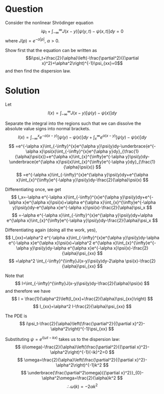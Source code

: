 	
# Question
	
Consider the nonlinear Shr&ouml;dinger equation $$i\psi_t+\int_{-\infty}^{\infty}J(x-y)\left[\psi(y,t)-\psi(x,t)\right]dy=0$$ where $J(p)=e^{-\alpha|p|},~\alpha>0$.

Show first that the equation can be written as $$i\psi_t+\frac{2}{\alpha}\left(-\frac{\partial^2}{{\partial x}^2}+\alpha^2\right)^{-1}\psi_{xx}=0$$ and then find the dispersion law.
	
# Solution
Let
$$
    I(x)=\int_{-\infty}^{\infty} J(x-y)\left[\psi(y)-\psi(x)\right]dy
$$

Separate the integral into the regions such that we can dissolve the absolute value signs into normal brackets.
$$
    I(x)=\int_{-\infty}^{x} e^{-\alpha(x-y)}\left[\psi(y)-\psi(x)\right]dy+\int_{x}^{\infty} e^{\alpha(x-y)}\left[\psi(y)-\psi(x)\right]dy    
$$
$$
    =e^{-\alpha x}\int_{-\infty}^{x}e^{\alpha y}\psi(y)dy-\underbrace{e^{-\alpha x}\psi(x)\int_{-\infty}^{x}e^{\alpha y}dy}_{\frac{1}{\alpha}\psi(x)}+e^{\alpha x}\int_{x}^{\infty}e^{-\alpha y}\psi(y)dy-\underbrace{e^{\alpha x}\psi(x)\int_{x}^{\infty}e^{-\alpha y}dy}_{\frac{1}{\alpha}\psi(x)}
$$
$$
    =e^{-\alpha x}\int_{-\infty}^{x}e^{\alpha y}\psi(y)dy+e^{\alpha x}\int_{x}^{\infty}e^{-\alpha y}\psi(y)dy-\frac{2}{\alpha}\psi(x)
$$

Differentiating once, we get
$$
    I_x=-\alpha e^{-\alpha x}\int_{-\infty}^{x}e^{\alpha y}\psi(y)dy+e^{-\alpha x}e^{\alpha x}\psi(x)+\alpha e^{\alpha x}\int_{x}^{\infty}e^{-\alpha y}\psi(y)dy-e^{\alpha x}e^{-\alpha x}\psi(x)-\frac{2}{\alpha}\psi_x
$$
$$
    =-\alpha e^{-\alpha x}\int_{-\infty}^{x}e^{\alpha y}\psi(y)dy+\alpha e^{\alpha x}\int_{x}^{\infty}e^{-\alpha y}\psi(y)dy-\frac{2}{\alpha}\psi_x
$$

Differentiating again (doing all the work, yes),
$$
    I_{xx}=\alpha^2 e^{-\alpha x}\int_{-\infty}^{x}e^{\alpha y}\psi(y)dy-\alpha e^{-\alpha x}e^{\alpha x}\psi(x)+\alpha^2 e^{\alpha x}\int_{x}^{\infty}e^{-\alpha y}\psi(y)dy-\alpha e^{\alpha x}e^{-\alpha x}\psi(x)-\frac{2}{\alpha}\psi_{xx}
$$
$$
    =\alpha^2 \int_{-\infty}^{\infty}J(x-y)\psi(y)dy-2\alpha \psi(x)-\frac{2}{\alpha}\psi_{xx}
$$

Note that
$$
    I=\int_{-\infty}^{\infty}J(x-y)\psi(y)dy-\frac{2}{\alpha}\psi(x)
$$
and therefore we have
$$
    I = \frac{1}{\alpha^2}\left(I_{xx}+\frac{2}{\alpha}\psi_{xx}\right)
$$
$$
    I_{xx}=\alpha^2 I-\frac{2}{\alpha}\psi_{xx}
$$

The PDE is
$$
    i\psi_t-\frac{2}{\alpha}\left(\frac{\partial^2}{{\partial x}^2}-\alpha^2\right)^{-1}\psi_{xx}
$$

Substituting $\psi=e^{i(\omega t-kx)}$ takes us to the dispersion law:
$$
    i(i\omega)-\frac{2}{\alpha}\left(\frac{\partial^2}{{\partial x}^2}-\alpha^2\right)^{-1}(-ik)^2=0
$$
$$
    \omega=\frac{2}{\alpha}\left(\frac{\partial^2}{{\partial x}^2}-\alpha^2\right)^{-1}k^2
$$
$$
    \underbrace{\frac{\partial^2\omega}{{\partial x}^2}}_{0}-\alpha^2\omega=\frac{2}{\alpha}k^2
$$
$$
    \therefore\omega(k)=-2\alpha k^2
$$